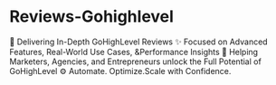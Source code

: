 # Reviews-Gohighlevel
🚀 Delivering In-Depth GoHighLevel Reviews ✨ Focused on Advanced Features, Real-World Use Cases, &amp;Performance Insights 🎯 Helping Marketers, Agencies, and Entrepreneurs unlock the Full Potential of GoHighLevel ⚙️ Automate. Optimize.Scale with Confidence.
